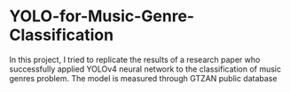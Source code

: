 # YOLO-for-Music-Genre-Classification
In this project, I tried to replicate the results of a research paper who successfully applied YOLOv4 neural network to the classification of music genres problem. The model is measured through GTZAN public database
